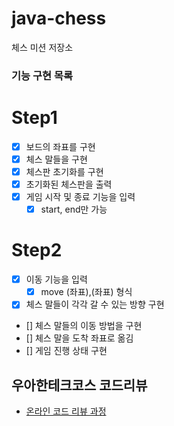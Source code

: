 # java-chess

체스 미션 저장소

### 기능 구현 목록

# Step1

- [x] 보드의 좌표를 구현
- [x] 체스 말들을 구현
- [x] 체스판 초기화를 구현
- [x] 초기화된 체스판을 출력
- [x] 게임 시작 및 종료 기능을 입력
    - [x] start, end만 가능

# Step2

- [x] 이동 기능을 입력
    - [x] move (좌표),(좌표) 형식
- [x] 체스 말들이 각각 갈 수 있는 방향 구현
- [] 체스 말들의 이동 방법을 구현
- [] 체스 말을 도착 좌표로 옮김
- [] 게임 진행 상태 구현

## 우아한테크코스 코드리뷰

- [온라인 코드 리뷰 과정](https://github.com/woowacourse/woowacourse-docs/blob/master/maincourse/README.md)
